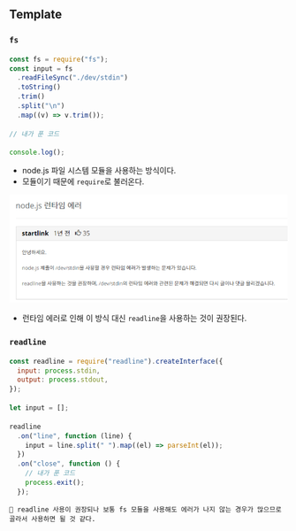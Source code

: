 ## Template

### <code>fs</code>

```js
const fs = require("fs");
const input = fs
  .readFileSync("./dev/stdin")
  .toString()
  .trim()
  .split("\n")
  .map((v) => v.trim());

// 내가 푼 코드

console.log();
```

- node.js 파일 시스템 모듈을 사용하는 방식이다.
- 모듈이기 때문에 <code>require</code>로 불러온다.

![Alt text](image.png)

- 런타임 에러로 인해 이 방식 대신 <code>readline</code>을 사용하는 것이 권장된다.

### <code>readline</code>

```js
const readline = require("readline").createInterface({
  input: process.stdin,
  output: process.stdout,
});

let input = [];

readline
  .on("line", function (line) {
    input = line.split(" ").map((el) => parseInt(el));
  })
  .on("close", function () {
    // 내가 푼 코드
    process.exit();
  });
```

```
🥸 readline 사용이 권장되나 보통 fs 모듈을 사용해도 에러가 나지 않는 경우가 많으므로 골라서 사용하면 될 것 같다.
```
